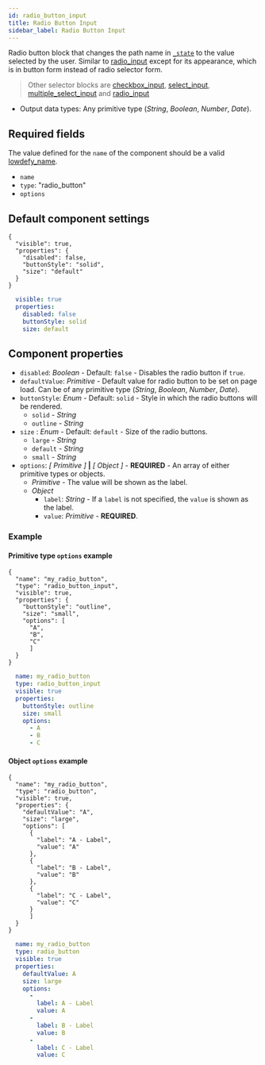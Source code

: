```yaml
---
id: radio_button_input
title: Radio Button Input
sidebar_label: Radio Button Input
---
```


Radio button block that changes the path name in [`_state`](concepts/lowdefy-file.md) to the value selected by the user. Similar to [radio_input](radio_input.md) except for its appearance, which is in button form instead of radio selector form.

>Other selector blocks are [checkbox_input](checkbox_input.md), [select_input](select_input.md), [multiple_select_input](multiple_select_input.md) and [radio_input](radio_input.md)

- Output data types: Any primitive type (_String_, _Boolean_, _Number_, _Date_).

## Required fields

The value defined for the `name` of the component should be a valid [lowdefy_name](concepts/lowdefy-file.md#_lowdefy_name_).

- `name`
- `type`: "radio_button"
- `options`

## Default component settings
<!--DOCUSAURUS_CODE_TABS-->
<!--JSON-->
```json5
{
  "visible": true,
  "properties": {
    "disabled": false,
    "buttonStyle": "solid",
    "size": "default"
  }
}
```
<!--YAML-->
```yaml
  visible: true
  properties:
    disabled: false
    buttonStyle: solid
    size: default
```
<!--END_DOCUSAURUS_CODE_TABS-->

## Component properties

- `disabled`: _Boolean_ - Default: `false` - Disables the radio button if `true`.
- `defaultValue`: _Primitive_ - Default value for radio button to be set on page load. Can be of any primitive type (_String_, _Boolean_, _Number_, _Date_).
- `buttonStyle`: _Enum_ - Default: `solid` - Style in which the radio buttons will be rendered.
  - `solid` - _String_
  - `outline` - _String_
- `size` : _Enum_ - Default: `default` - Size of the radio buttons.
  - `large` - _String_
  - `default` - _String_
  - `small` - _String_
- `options`: _[ Primitive ]_ **|** _[ Object ]_ - **REQUIRED** - An array of either primitive types or objects.
  - _Primitive_ - The value will be shown as the label.
  - _Object_
    - `label`: _String_ - If a `label` is not specified, the `value` is shown as the label.
    - `value`: _Primitive_ -  **REQUIRED**.

### Example

#### Primitive type `options` example
<!--DOCUSAURUS_CODE_TABS-->
<!--JSON-->
```json5
{
  "name": "my_radio_button",
  "type": "radio_button_input",
  "visible": true,
  "properties": {
    "buttonStyle": "outline",
    "size": "small",
    "options": [
      "A",
      "B",
      "C"
      ]
  }
}
```
<!--YAML-->
```yaml
  name: my_radio_button
  type: radio_button_input
  visible: true
  properties:
    buttonStyle: outline
    size: small
    options:
      - A
      - B
      - C
```
<!--END_DOCUSAURUS_CODE_TABS-->

#### Object `options` example
<!--DOCUSAURUS_CODE_TABS-->
<!--JSON-->
```json5
{
  "name": "my_radio_button",
  "type": "radio_button",
  "visible": true,
  "properties": {
    "defaultValue": "A",
    "size": "large",
    "options": [
      {
        "label": "A - Label",
        "value": "A"
      },
      {
        "label": "B - Label",
        "value": "B"
      },
      {
        "label": "C - Label",
        "value": "C"
      }
      ]
  }
}
```
<!--YAML-->
```yaml
  name: my_radio_button
  type: radio_button
  visible: true
  properties:
    defaultValue: A
    size: large
    options:
      -
        label: A - Label
        value: A
      -
        label: B - Label
        value: B
      -
        label: C - Label
        value: C
```
<!--END_DOCUSAURUS_CODE_TABS-->